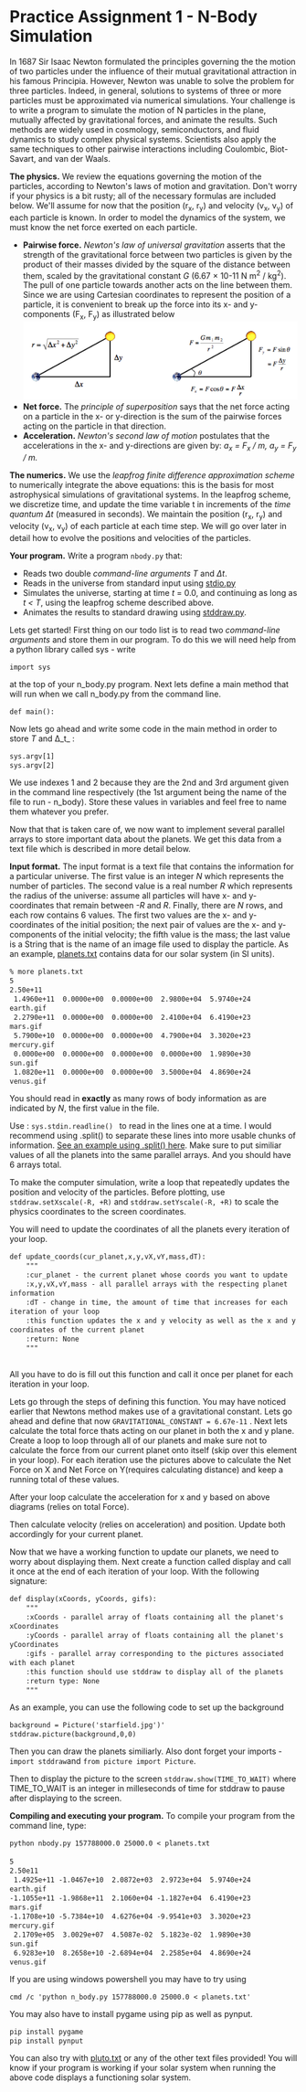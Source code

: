 # Practice Assignment 1 - N-Body Simulation

In 1687 Sir Isaac Newton formulated the principles governing the the motion of two particles under the influence of their mutual gravitational attraction in his famous Principia. However, Newton was unable to solve the problem for three particles. Indeed, in general, solutions to systems of three or more particles must be approximated via numerical simulations. Your challenge is to write a program to simulate the motion of N particles in the plane, mutually affected by gravitational forces, and animate the results. Such methods are widely used in cosmology, semiconductors, and fluid dynamics to study complex physical systems. Scientists also apply the same techniques to other pairwise interactions including Coulombic, Biot-Savart, and van der Waals.

__The physics.__ We review the equations governing the motion of the particles, according to Newton's laws of motion and gravitation. Don't worry if your physics is a bit rusty; all of the necessary formulas are included below. We'll assume for now that the position (r<sub>x</sub>, r<sub>y</sub>) and velocity (v<sub>x</sub>, v<sub>y</sub>) of each particle is known. In order to model the dynamics of the system, we must know the net force exerted on each particle.

- __Pairwise force.__ _Newton's law of universal gravitation_ asserts that the strength of the gravitational force between two particles is given by the product of their masses divided by the square of the distance between them, scaled by the gravitational constant _G_ (6.67 × 10-11 N m<sup>2</sup> / kg<sup>2</sup>). The pull of one particle towards another acts on the line between them. Since we are using Cartesian coordinates to represent the position of a particle, it is convenient to break up the force into its x- and y-components (F<sub>x</sub>, F<sub>y</sub>) as illustrated below ![nbody.png](nbody.png)
- __Net force.__ The _principle of superposition_ says that the net force acting on a particle in the x- or y-direction is the sum of the pairwise forces acting on the particle in that direction.
- __Acceleration.__ _Newton's second law of motion_ postulates that the accelerations in the x- and y-directions are given by: _a<sub>x</sub> = F<sub>x</sub> / m, a<sub>y</sub> = F<sub>y</sub> / m._

__The numerics.__  We use the _leapfrog finite difference approximation scheme_ to numerically integrate the above equations: this is the basis for most astrophysical simulations of gravitational systems. In the leapfrog scheme, we discretize time, and update the time variable t in increments of the _time quantum_ _Δt_ (measured in seconds). We maintain the position (r<sub>x</sub>, r<sub>y</sub>) and velocity (v<sub>x</sub>, v<sub>y</sub>) of each particle at each time step. We will go over later in detail how to evolve the positions and velocities of the particles.

__Your program.__ Write a program `nbody.py` that:

- Reads two double _command-line arguments_ _T_ and _Δt_.
- Reads in the universe from standard input using [stdio.py](../../stdio.py)
- Simulates the universe, starting at time _t_ = 0.0, and continuing as long as _t < T_, using the leapfrog scheme described above.
- Animates the results to standard drawing using [stddraw.py](../../stddraw.py).


Lets get started! First thing on our todo list is to read two _command-line arguments_ and store them in our program. To do this we will need help from a python library called sys - write 
```
import sys
``` 
at the top of your n_body.py program. 
Next lets define a main method that will run when we call n_body.py from the command line.
```
def main():
```

Now lets go ahead and write some code in the main method in order to store _T_ and Δ_t_ :
```
sys.argv[1] 
sys.argv[2]
```
We use indexes 1 and 2 because they are the 2nd and 3rd argument given in the command line respectively (the 1st argument being the name of the file to run - n_body). Store these values in variables and feel free to name them whatever you prefer.

Now that that is taken care of, we now want to implement several parallel arrays to store important data about the planets. We get this data from a text file which is described in more detail below. 

__Input format.__ The input format is a text file that contains the information for a particular universe. The first value is an integer _N_ which represents the number of particles. The second value is a real number _R_ which represents the radius of the universe: assume all particles will have x- and y-coordinates that remain between _-R_ and _R_. Finally, there are _N_ rows, and each row contains 6 values. The first two values are the x- and y-coordinates of the initial position; the next pair of values are the x- and y-components of the initial velocity; the fifth value is the mass; the last value is a String that is the name of an image file used to display the particle. As an example, [planets.txt](planets.txt) contains data for our solar system (in SI units).

```
% more planets.txt
5
2.50e+11
 1.4960e+11  0.0000e+00  0.0000e+00  2.9800e+04  5.9740e+24    earth.gif
 2.2790e+11  0.0000e+00  0.0000e+00  2.4100e+04  6.4190e+23     mars.gif
 5.7900e+10  0.0000e+00  0.0000e+00  4.7900e+04  3.3020e+23  mercury.gif
 0.0000e+00  0.0000e+00  0.0000e+00  0.0000e+00  1.9890e+30      sun.gif
 1.0820e+11  0.0000e+00  0.0000e+00  3.5000e+04  4.8690e+24    venus.gif
```

You should read in __exactly__ as many rows of body information as are indicated by _N_, the first value in the file.

Use : ```sys.stdin.readline() ``` to read in the lines one at a time. I would recommend using .split() to separate these lines into more usable chunks of information. [See an example using .split() here](https://www.w3schools.com/python/ref_string_split.asp). Make sure to put similiar values of all the planets into the same parallel arrays. And you should have 6 arrays total.

To make the computer simulation, write a loop that repeatedly updates the position and velocity of the particles. Before plotting, use `stddraw.setXscale(-R, +R)` and `stddraw.setYscale(-R, +R)` to scale the physics coordinates to the screen coordinates.

You will need to update the coordinates of all the planets every iteration of your loop. 
```
def update_coords(cur_planet,x,y,vX,vY,mass,dT):
    """
    :cur_planet - the current planet whose coords you want to update
    :x,y,vX,vY,mass - all parallel arrays with the respecting planet information
    :dT - change in time, the amount of time that increases for each iteration of your loop
    :this function updates the x and y velocity as well as the x and y coordinates of the current planet
    :return: None
    """
    
```
All you have to do is fill out this function and call it once per planet for each iteration in your loop. 

Lets go through the steps of defining this function. You may have noticed earlier that Newtons method makes use of a gravitational constant. Lets go ahead and define that now `GRAVITATIONAL_CONSTANT = 6.67e-11` . Next lets calculate the total force thats acting on our planet in both the x and y plane. Create a loop to loop through all of our planets and make sure not to calculate the force from our current planet onto itself (skip over this element in your loop). For each iteration use the pictures above to calculate the Net Force on X and Net Force on Y(requires calculating distance) and keep a running total of these values. 

After your loop calculate the acceleration for x and y based on above diagrams (relies on total Force).

Then calculate velocity (relies on acceleration) and position. Update both accordingly for your current planet.

Now that we have a working function to update our planets, we need to worry about displaying them. Next create a function called display and call it once at the end of each iteration of your loop. With the following signature:

```
def display(xCoords, yCoords, gifs):
    """
    :xCoords - parallel array of floats containing all the planet's xCoordinates
    :yCoords - parallel array of floats containing all the planet's yCoordinates
    :gifs - parallel array corresponding to the pictures associated with each planet
    :this function should use stddraw to display all of the planets
    :return type: None
    """
```


As an example, you can use the following code to set up the background  

```
background = Picture('starfield.jpg')'
stddraw.picture(background,0,0)
```

Then you can draw the planets similiarly. Also dont forget your imports - ```import stddraw```and ```from picture import Picture```.

Then to display the picture to the screen ```stddraw.show(TIME_TO_WAIT)``` where TIME_TO_WAIT is an integer in milleseconds of time for stddraw to pause after displaying to the screen. 



__Compiling and executing your program.__ To compile your program from the command line, type:

```
python nbody.py 157788000.0 25000.0 < planets.txt

5
2.50e11
 1.4925e+11 -1.0467e+10  2.0872e+03  2.9723e+04  5.9740e+24    earth.gif
-1.1055e+11 -1.9868e+11  2.1060e+04 -1.1827e+04  6.4190e+23     mars.gif
-1.1708e+10 -5.7384e+10  4.6276e+04 -9.9541e+03  3.3020e+23  mercury.gif
 2.1709e+05  3.0029e+07  4.5087e-02  5.1823e-02  1.9890e+30      sun.gif
 6.9283e+10  8.2658e+10 -2.6894e+04  2.2585e+04  4.8690e+24    venus.gif
```

If you are using windows powershell you may have to try using 

```
cmd /c 'python n_body.py 157788000.0 25000.0 < planets.txt'
```

You may also have to install pygame using pip as well as pynput.

```
pip install pygame
pip install pynput
```

You can also try with [pluto.txt](pluto.txt) or any of the other text files provided! You will know if your program is working if your solar system when running the above code displays a functioning solar system. 

